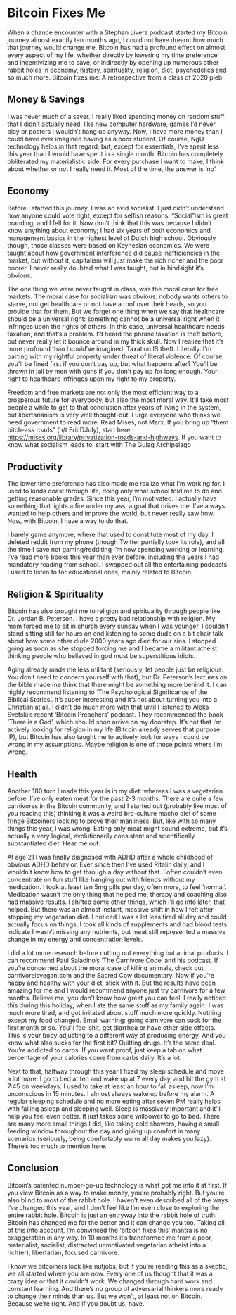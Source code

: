 # Bitcoin Fixes Me
When a chance encounter with a Stephan Livera podcast started my Bitcoin journey almost exactly ten months ago, I could not have dreamt how much that journey would change me. Bitcoin has had a profound effect on almost every aspect of my life, whether directly by lowering my time preference and incentivizing me to save, or indirectly by opening up numerous other rabbit holes in economy, history, spirituality, religion, diet, psychedelics and so much more.
Bitcoin fixes me: A retrospective from a class of 2020 pleb.

## Money & Savings
I was never much of a saver. I really liked spending money on random stuff that I didn’t actually need, like new computer hardware, games I’d never play or posters I wouldn’t hang up anyway. Now, I have more money than I could have ever imagined having as a poor student. Of course, NgU technology helps in that regard, but, except for essentials, I’ve spent less this year than I would have spent in a single month. Bitcoin has completely obliterated my materialistic side. For every purchase I want to make, I think about whether or not I really need it. Most of the time, the answer is ‘no’.

## Economy
Before I started this journey, I was an avid socialist. I just didn’t understand how anyone could vote right, except for selfish reasons. “Social”ism is great branding, and I fell for it. Now don’t think that this was because I didn’t know anything about economy; I had six years of both economics and management basics in the highest level of Dutch high school. Obviously though, those classes were based on Keynesian economics. We were taught about how government interference did cause inefficiencies in the market, but without it, capitalism will just make the rich richer and the poor poorer. I never really doubted what I was taught, but in hindsight it’s obvious.

The one thing we were never taught in class, was the moral case for free markets. The moral case for socialism was obvious: nobody wants others to starve, not get healthcare or not have a roof over their heads, so you provide that for them. But we forget one thing when we say that healthcare should be a universal right: something cannot be a universal right when it infringes upon the rights of others. In this case, universal healthcare needs taxation, and that’s a problem. I’d heard the phrase taxation is theft before, but never really let it bounce around in my thick skull. Now I realize that it’s more profound than I could’ve imagined. Taxation IS theft. Literally. I’m parting with my rightful property under threat of literal violence. Of course, you’ll be fined first if you don’t pay up, but what happens after? You’ll be thrown in jail by men with guns if you don’t pay up for long enough. Your right to healthcare infringes upon my right to my property.

Freedom and free markets are not only the most efficient way to a prosperous future for everybody, but also the most moral way. It’ll take most people a while to get to that conclusion after years of living in the system, but libertarianism is very well thought-out. I urge everyone who thinks we need government to read more. Read Mises, not Marx. If you bring up “them bitch-ass roads” (h/t EricDJuly), start here: https://mises.org/library/privatization-roads-and-highways. If you want to know what socialism leads to, start with The Gulag Archipelago 

## Productivity
The lower time preference has also made me realize what I’m working for. I used to kinda coast through life, doing only what school told me to do and getting reasonable grades. Since this year, I’m motivated. I actually have something that lights a fire under my ass, a goal that drives me. I’ve always wanted to help others and improve the world, but never really saw how. Now, with Bitcoin, I have a way to do that.

I barely game anymore, where that used to constitute most of my day. I deleted reddit from my phone (though Twitter partially took its role), and all the time I save not gaming/redditing I’m now spending working or learning. I’ve read more books this year than ever before, including the years I had mandatory reading from school. I swapped out all the entertaining podcasts I used to listen to for educational ones, mainly related to Bitcoin.

## Religion & Spirituality
Bitcoin has also brought me to religion and spirituality through people like Dr. Jordan B. Peterson. I have a pretty bad relationship with religion. My mom forced me to sit in church every sunday when I was younger. I couldn’t stand sitting still for hours on end listening to some dude on a bit chair talk about how some other dude 2000 years ago died for our sins. I stopped going as soon as she stopped forcing me and I became a militant atheist thinking people who believed in god must be superstitious idiots.

Aging already made me less militant (seriously, let people just be religious. You don’t need to concern yourself with that), but Dr. Peterson’s lectures on the bible made me think that there might be something more behind it. I can highly recommend listening to ‘The Psychological Significance of the Biblical Stories’. It’s super interesting and it’s not about turning you into a Christian at all. I didn’t do much more with that until I listened to Aleks Svetski’s recent ‘Bitcoin Preachers’ podcast. They recommended the book ‘There is a God’, which should soon arrive on my doorstep. It’s not that I’m actively looking for religion in my life (Bitcoin already serves that purpose :P), but Bitcoin has also taught me to actively look for ways I could be wrong in my assumptions. Maybe religion is one of those points where I’m wrong. 

## Health
Another 180 turn I made this year is in my diet: whereas I was a vegetarian before, I’ve only eaten meat for the past 2-3 months. There are quite a few carnivores in the Bitcoin community, and I started out (probably like most of you reading this) thinking it was a weird bro-culture macho diet of some fringe Bitcoiners looking to prove their manliness. But, like with so many things this year, I was wrong. Eating only meat might sound extreme, but it’s actually a very logical, evolutionarily consistent and scientifically substantiated diet. Hear me out: 

At age 21 I was finally diagnosed with ADHD after a whole childhood of obvious ADHD behavior. Ever since then I’ve used Ritalin daily, and I wouldn’t know how to get through a day without that. I often couldn’t even concentrate on fun stuff like hanging out with friends without my medication. I took at least ten 5mg pills per day, often more, to feel ‘normal’. Medication wasn’t the only thing that helped me, therapy and coaching also had massive results. I shifted some other things, which I’ll go into later, that helped. But there was an almost instant, massive shift in how I felt after stopping my vegetarian diet. I noticed I was a lot less tired all day and could actually focus on things. I took all kinds of supplements and had blood tests indicate I wasn’t missing any nutrients, but meat still represented a massive change in my energy and concentration levels. 

I did a lot more research before cutting out everything but animal products. I can recommend Paul Saladino’s ‘The Carnivore Code’ and his podcast. If you’re concerned about the moral case of killing animals, check out carnivoreisvegan.com and the Sacred Cow documentary.
Now if you’re happy and healthy with your diet, stick with it. But the results have been amazing for me and I would recommend anyone just try carnivore for a few months. Believe me, you don’t know how great you can feel. I really noticed this during this holiday, when I ate the same stuff as my family again. I was much more tired, and got irritated about stuff much more quickly. Nothing except my food changed. Small warning: going carnivore can suck for the first month or so. You’ll feel shit, get diarrhea or have other side effects. This is your body adjusting to a different way of producing energy. And you know what also sucks for the first bit? Quitting drugs. It’s the same deal. You’re addicted to carbs. If you want proof, just keep a tab on what percentage of your calories come from carbs daily. It’s a lot.

Next to that, halfway through this year I fixed my sleep schedule and move a lot more. I go to bed at ten and wake up at 7 every day, and hit the gym at 7:45 on weekdays. I used to take at least an hour to fall asleep, now I’m unconscious in 15 minutes. I almost always wake up before my alarm. A regular sleeping schedule and no more eating after seven PM really helps with falling asleep and sleeping well. Sleep is massively important and it’ll help you feel even better. It just takes some willpower to go to bed. 
There are many more small things I did, like taking cold showers, having a small feeding window throughout the day and giving up comfort in many scenarios (seriously, being comfortably warm all day makes you lazy). There’s too much to mention here. 

## Conclusion
Bitcoin’s patented number-go-up technology is what got me into it at first. If you view Bitcoin as a way to make money, you’re probably right. But you’re also blind to most of the rabbit hole. I haven’t even described all of the ways I’ve changed this year, and I don’t feel like I’m even close to exploring the entire rabbit hole. Bitcoin is just an entryway into the rabbit hole of truth. Bitcoin has changed me for the better and it can change you too. Taking all of this into account, I’m convinced the ‘bitcoin fixes this’ mantra is no exaggeration in any way. In 10 months it’s transformed me from a poor, materialist, socialist, distracted unmotivated vegetarian atheist into a rich(er), libertarian, focused carnivore.

I know we bitcoiners look like nutjobs, but if you’re reading this as a skeptic, we all started where you are now. Every one of us thought that it was a crazy idea or that it couldn’t work. We changed through hard work and constant learning. And there’s no group of adversarial thinkers more ready to change their minds than us. But we won’t, at least not on Bitcoin. Because we’re right. And if you doubt us, have.

